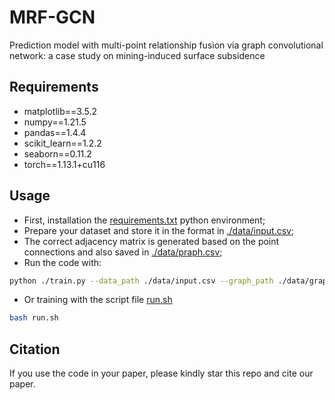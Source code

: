 # MRF-GCN
Prediction model with multi-point relationship fusion via graph convolutional network: a case study on mining-induced surface subsidence

## Requirements
* matplotlib==3.5.2
* numpy==1.21.5
* pandas==1.4.4
* scikit_learn==1.2.2
* seaborn==0.11.2
* torch==1.13.1+cu116

## Usage

* First, installation the [requirements.txt](./requirements.txt) python environment;
* Prepare your dataset and store it in the format in [./data/input.csv](./data/input.csv);
* The correct adjacency matrix is generated based on the point connections and also saved in [./data/praph.csv](./data/graph.csv);
* Run the code with:
```bash
python ./train.py --data_path ./data/input.csv --graph_path ./data/graph.csv --width 5 --epoch 200 --batch_size 10
```
* Or training with the script file [run.sh](./run.sh)
```bash
bash run.sh
```

## Citation

If you use the code in your paper, please kindly star this repo and cite our paper.

